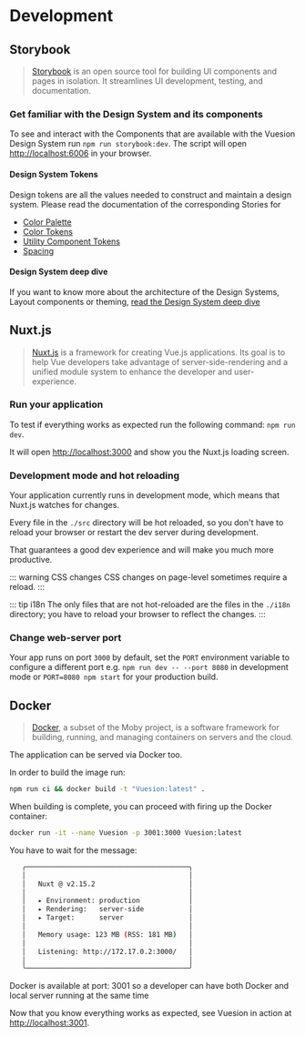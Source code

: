# Development

## Storybook

> [Storybook](https://storybook.js.org/) is an open source tool for building UI components and pages in isolation.
It streamlines UI development, testing, and documentation.

### Get familiar with the Design System and its components

To see and interact with the Components that are available with the Vuesion Design System run `npm run storybook:dev`.
The script will open [http://localhost:6006](http://localhost:6006) in your browser.

#### Design System Tokens

Design tokens are all the values needed to construct and maintain a design system. Please read the documentation
of the corresponding Stories for

- [Color Palette](http://localhost:6006?path=/story/foundation-general--color-palette)
- [Color Tokens](http://localhost:6006?path=/story/foundation-general--color-tokens)
- [Utility Component Tokens](http://localhost:6006?path=/story/foundation-general--utility-component-tokens)
- [Spacing](http://localhost:6006?path=/story/foundation-general--spacings)

#### Design System deep dive

If you want to know more about the architecture of the Design
Systems, Layout components or theming, [read the Design System deep dive](../deep_dives/design-system)

## Nuxt.js

> [Nuxt.js](https://nuxtjs.org/) is a framework for creating Vue.js applications. Its goal is to help Vue developers take advantage of
server-side-rendering and a unified module system to enhance the developer and user-experience.

### Run your application

To test if everything works as expected run the following command: `npm run dev`.

It will open [http://localhost:3000](http://localhost:3000) and show you the Nuxt.js loading screen.

### Development mode and hot reloading

Your application currently runs in development mode, which means that Nuxt.js watches for changes.

Every file in the `./src` directory will be hot reloaded, so you don't have to reload your browser or restart the dev
server during development.

That guarantees a good dev experience and will make you much more productive.

::: warning CSS changes
CSS changes on page-level sometimes require a reload.
:::

::: tip i18n
The only files that are not hot-reloaded are the files in the `./i18n` directory; you have to reload your browser to
reflect the changes.
:::

### Change web-server port

Your app runs on port `3000` by default, set the `PORT` environment variable to configure a different port
e.g. `npm run dev -- --port 8080` in development mode or `PORT=8080 npm start` for your production build.

## Docker

> [Docker](https://www.docker.com/), a subset of the Moby project, is a software framework for building, running, and managing containers on servers and the cloud.

The application can be served via Docker too.

In order to build the image run:

```bash
npm run ci && docker build -t "Vuesion:latest" .
```

When building is complete, you can proceed with firing up the Docker container:

```bash
docker run -it --name Vuesion -p 3001:3000 Vuesion:latest
```

You have to wait for the message:

```bash
   ╭────────────────────────────────────────╮
   │                                        │
   │   Nuxt @ v2.15.2                       │
   │                                        │
   │   ▸ Environment: production            │
   │   ▸ Rendering:   server-side           │
   │   ▸ Target:      server                │
   │                                        │
   │   Memory usage: 123 MB (RSS: 181 MB)   │
   │                                        │
   │   Listening: http://172.17.0.2:3000/   │
   │                                        │
   ╰────────────────────────────────────────╯
```

Docker is available at port: 3001 so a developer can have both Docker and local server running at the same time

Now that you know everything works as expected, see Vuesion in action at [http://localhost:3001](http://localhost:3001).
